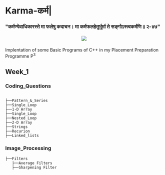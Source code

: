 ﻿# Karma-कर्म|

<h3 style=”color:green”>"कर्मण्येवाधिकारस्ते मा फलेषु कदाचन। मा कर्मफलहेतुर्भूर्मा ते सङ्गोऽस्त्वकर्मणि॥ २-४७"</h3>



<div align="center" style="margin: 20px">
  <img src="https://github.com/rishabh-bansal/Data-Structures/raw/master/image.jpg">
</div>

<p>Implentation of some Basic Programs of C++ in my Placement Preparation Programme P<sup>3</sup></p>





## Week_1

### Coding_Questions
```

├──Pattern_&_Series
├──Single_Loop
├──1-D Array
├──Single_Loop
├──Nested_Loop
├──2-D Array
├──Strings
├──Recurion
├──Linked_lists
```



### Image_Processing

```
├──Filters
   ├──Average Filters
   ├──Sharpening Filter
